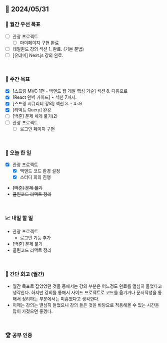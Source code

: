 ## 📅 2024/05/31

### 🚀 월간 우선 목표

- [ ] 관광 프로젝트
  - [ ] 마이페이지 구현 완료
- [ ] 테일윈드 강의 섹션 1. 완료. (기본 문법)
- [ ] [유데미] Next.js 강의 완료.

<br />

### 👏 주간 목표

- [x] [스프링 MVC 1편 - 백엔드 웹 개발 핵심 기술] 섹션 8. 다음으로
- [x] [React 완벽 가이드] ~ 섹션 7까지.
- [x] [스프링 시큐리티 강의] 섹션 3. - 4~9
- [x] [리액트 Query] 완강
- [ ] [백준] 문제 세개 풀기(2)
- [ ] 관광 프로젝트
  - [ ] 로그인 페이지 구현

<br />

### 💯 오늘 한 일

- [x] 관광 프로젝트
  - [x] 백엔드 코드 환경 설정
  - [x] 스터디 회의 진행
- ~~[백준] 문제 풀기~~
- ~~클린코드 리액트 정리~~

<br />

### 📈 내일 할 일

- 관광 프로젝트
  - 로그인 기능 추가
- [백준] 문제 풀기
- 클린코드 리액트 정리

<br />

### 🤔 간단 회고 (월간)

- 월간 목표로 잡았었던 것들 중에서는 강의 부분은 어느정도 완료를 열심히 들었다고 생각한다. 하지만 강의를 통해서 사이드 프로젝트로 코드를 옮기거나 문서작성을 통해서 정리하는 부분에서는 미흡했다고 생각한다.
- 이제는 강의는 열심히 들었으니 강의 들은 것을 바탕으로 적용해볼 수 있는 시간을 많이 가졌으면 좋겠다.

<br />

### 🏆 공부 인증

